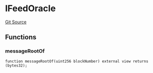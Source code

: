 # IFeedOracle
[Git Source](https://github.com/darwinia-network/ORMP/blob/ea2cb1198288e52b94c992dab142e03eb3d0b767/src/interfaces/IFeedOracle.sol)


## Functions
### messageRootOf


```solidity
function messageRootOf(uint256 blockNumber) external view returns (bytes32);
```

